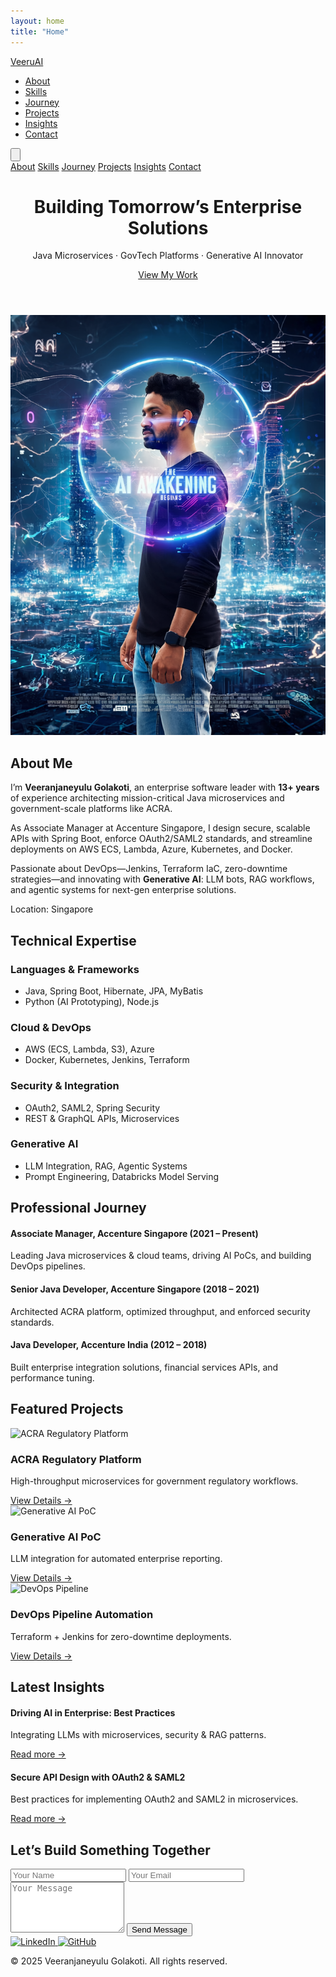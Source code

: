 ```yaml
---
layout: home
title: "Home"
---
```


<!-- Navigation -->
<nav class="fixed top-0 left-0 w-full z-30 bg-white bg-opacity-70 backdrop-blur shadow-md px-6">
  <div class="max-w-6xl mx-auto flex items-center justify-between h-16">
    <a href="#home" class="text-2xl font-bold text-blue-600">VeeruAI</a>
    <ul class="hidden md:flex space-x-8 text-gray-700">
      <li><a href="#about" class="hover:text-blue-600">About</a></li>
      <li><a href="#skills" class="hover:text-blue-600">Skills</a></li>
      <li><a href="#journey" class="hover:text-blue-600">Journey</a></li>
      <li><a href="#projects" class="hover:text-blue-600">Projects</a></li>
      <li><a href="#insights" class="hover:text-blue-600">Insights</a></li>
      <li><a href="#contact" class="hover:text-blue-600">Contact</a></li>
    </ul>
    <button class="md:hidden text-gray-700" onclick="menuToggle()">
      <svg class="w-6 h-6" fill="none" stroke="currentColor" viewBox="0 0 24 24">
        <path stroke-linecap="round" stroke-linejoin="round" stroke-width="2" d="M4 6h16M4 12h16M4 18h16" />
      </svg>
    </button>
  </div>
  <div id="mobileMenu" class="hidden md:hidden bg-white px-6 pb-4">
    <a href="#about" class="block py-2">About</a>
    <a href="#skills" class="block py-2">Skills</a>
    <a href="#journey" class="block py-2">Journey</a>
    <a href="#projects" class="block py-2">Projects</a>
    <a href="#insights" class="block py-2">Insights</a>
    <a href="#contact" class="block py-2">Contact</a>
  </div>
</nav>

<!-- Hero Section -->
<header id="home" class="hero h-screen flex items-center justify-center relative" style="background: url('assets/images/hero-bg.jpg') center/cover no-repeat;">
  <div class="absolute inset-0 bg-black opacity-50"></div>
  <div class="relative text-center text-white px-6">
    <h1 class="text-5xl md:text-7xl font-bold mb-4">Building Tomorrow’s Enterprise Solutions</h1>
    <p class="text-lg md:text-2xl mb-6">Java Microservices · GovTech Platforms · Generative AI Innovator</p>
    <a href="#projects" class="inline-block px-8 py-3 bg-blue-600 rounded-full font-semibold hover:bg-blue-700 transition">View My Work</a>
  </div>
</header>

<main class="pt-24 smooth-scroll font-['Inter'] bg-gray-50 text-gray-800">

<!-- About Me -->
<section id="about" class="max-w-6xl mx-auto px-6 py-16">
  <div class="md:flex items-center md:space-x-12">
    <img src="assets/images/Veeru_AI.png" alt="Profile" class="w-64 h-64 md:w-80 md:h-80 rounded-full shadow-lg mb-8 md:mb-0 mx-auto">
    <div>
      <h2 class="text-4xl font-bold text-blue-600 mb-4">About Me</h2>
      <p class="mb-4">I’m <strong>Veeranjaneyulu Golakoti</strong>, an enterprise software leader with <strong>13+ years</strong> of experience architecting mission-critical Java microservices and government-scale platforms like ACRA.</p>
      <p class="mb-4">As Associate Manager at Accenture Singapore, I design secure, scalable APIs with Spring Boot, enforce OAuth2/SAML2 standards, and streamline deployments on AWS ECS, Lambda, Azure, Kubernetes, and Docker.</p>
      <p class="mb-4">Passionate about DevOps—Jenkins, Terraform IaC, zero-downtime strategies—and innovating with <strong>Generative AI</strong>: LLM bots, RAG workflows, and agentic systems for next-gen enterprise solutions.</p>
      <p><span class="font-semibold">Location:</span> Singapore</p>
    </div>
  </div>
</section>

<!-- Skills -->
<section id="skills" class="bg-gray-100 py-16">
  <div class="max-w-6xl mx-auto px-6">
    <h2 class="text-3xl font-bold text-center mb-12">Technical Expertise</h2>
    <div class="grid sm:grid-cols-2 lg:grid-cols-4 gap-8">
      <div class="bg-white p-6 rounded-lg shadow transition-transform hover:translate-y-1 hover:shadow-lg">
        <h3 class="font-semibold mb-3">Languages & Frameworks</h3>
        <ul class="list-disc list-inside text-gray-700">
          <li>Java, Spring Boot, Hibernate, JPA, MyBatis</li>
          <li>Python (AI Prototyping), Node.js</li>
        </ul>
      </div>
      <div class="bg-white p-6 rounded-lg shadow transition-transform hover:translate-y-1 hover:shadow-lg">
        <h3 class="font-semibold mb-3">Cloud & DevOps</h3>
        <ul class="list-disc list-inside text-gray-700">
          <li>AWS (ECS, Lambda, S3), Azure</li>
          <li>Docker, Kubernetes, Jenkins, Terraform</li>
        </ul>
      </div>
      <div class="bg-white p-6 rounded-lg shadow transition-transform hover:translate-y-1 hover:shadow-lg">
        <h3 class="font-semibold mb-3">Security & Integration</h3>
        <ul class="list-disc list-inside text-gray-700">
          <li>OAuth2, SAML2, Spring Security</li>
          <li>REST & GraphQL APIs, Microservices</li>
        </ul>
      </div>
      <div class="bg-white p-6 rounded-lg shadow transition-transform hover:translate-y-1 hover:shadow-lg">
        <h3 class="font-semibold mb-3">Generative AI</h3>
        <ul class="list-disc list-inside text-gray-700">
          <li>LLM Integration, RAG, Agentic Systems</li>
          <li>Prompt Engineering, Databricks Model Serving</li>
        </ul>
      </div>
    </div>
  </div>
</section>

<!-- Professional Journey -->
<section id="journey" class="max-w-6xl mx-auto px-6 py-16">
  <h2 class="text-3xl font-bold text-center mb-12">Professional Journey</h2>
  <div class="relative ml-8">
    <div class="border-l-2 border-blue-200 absolute h-full left-2"></div>
    <div class="mb-10 ml-8">
      <span class="block w-4 h-4 bg-blue-600 rounded-full -left-4 relative"></span>
      <h4 class="text-lg font-semibold">Associate Manager, Accenture Singapore <span class="text-sm text-gray-600">(2021 – Present)</span></h4>
      <p class="text-gray-700 mt-1">Leading Java microservices & cloud teams, driving AI PoCs, and building DevOps pipelines.</p>
    </div>
    <div class="mb-10 ml-8">
      <span class="block w-4 h-4 bg-blue-600 rounded-full -left-4 relative"></span>
      <h4 class="text-lg font-semibold">Senior Java Developer, Accenture Singapore <span class="text-sm text-gray-600">(2018 – 2021)</span></h4>
      <p class="text-gray-700 mt-1">Architected ACRA platform, optimized throughput, and enforced security standards.</p>
    </div>
    <div class="ml-8">
      <span class="block w-4 h-4 bg-blue-600 rounded-full -left-4 relative"></span>
      <h4 class="text-lg font-semibold">Java Developer, Accenture India <span class="text-sm text-gray-600">(2012 – 2018)</span></h4>
      <p class="text_gray-700 mt-1">Built enterprise integration solutions, financial services APIs, and performance tuning.</p>
    </div>
  </div>
</section>

<!-- Projects -->
<section id="projects" class="bg-white py-16">
  <div class="max-w-6xl mx-auto px-6">
    <h2 class="text-3xl font-bold text-center mb-12">Featured Projects</h2>
    <div class="grid sm:grid-cols-2 lg:grid-cols-3 gap-8">
      <div class="rounded-lg overflow-hidden shadow-lg transition-transform hover:translate-y-1 hover:shadow-lg">
        <img src="https://veerugolakoti.github.io/assets/project-acra.jpg" alt="ACRA Regulatory Platform" class="w-full h-52 object-cover">
        <div class="p-6">
          <h3 class="font-semibold mb-2">ACRA Regulatory Platform</h3>
          <p class="text-gray-700 text-sm mb-4">High-throughput microservices for government regulatory workflows.</p>
          <a href="#" class="text-blue-600 hover:underline">View Details →</a>
        </div>
      </div>
      <div class="rounded-lg overflow-hidden shadow-lg transition-transform hover:translate-y-1 hover:shadow-lg">
        <img src="https://veerugolakoti.github.io/assets/project-ai.jpg" alt="Generative AI PoC" class="w-full h-52 object-cover">
        <div class="p-6">
          <h3 class="font-semibold mb-2">Generative AI PoC</h3>
          <p class="text-gray-700 text-sm mb-4">LLM integration for automated enterprise reporting.</p>
          <a href="#" class="text-blue-600 hover:underline">View Details →</a>
        </div>
      </div>
      <div class="rounded-lg overflow-hidden shadow-lg transition-transform hover:translate-y-1 hover:shadow-lg">
        <img src="https://veerugolakoti.github.io/assets/project-devops.jpg" alt="DevOps Pipeline" class="w-full h-52 object-cover">
        <div class="p-6">
          <h3 class="font-semibold mb-2">DevOps Pipeline Automation</h3>
          <p class="text-gray-700 text-sm mb-4">Terraform + Jenkins for zero-downtime deployments.</p>
          <a href="#" class="text-blue-600 hover:underline">View Details →</a>
        </div>
      </div>
    </div>
  </div>
</section>

<!-- Insights -->
<section id="insights" class="bg-gray-50 py-16">
  <div class="max-w-6xl mx-auto px-6">
    <h2 class="text-3xl font-bold text-center mb-12">Latest Insights</h2>
    <div class="grid md:grid-cols-2 gap-8">
      <article class="bg-white p-6 rounded-lg shadow transition-transform hover:translate-y-1 hover:shadow-lg">
        <h4 class="font-semibold mb-2">Driving AI in Enterprise: Best Practices</h4>
        <p class="text-gray-700 text-sm mb-4">Integrating LLMs with microservices, security & RAG patterns.</p>
        <a href="https://veerugolakoti.github.io/insights/ai-enterprise" class="text-blue-600 hover:underline">Read more →</a>
      </article>
      <article class="bg-white p-6 rounded-lg shadow transition-transform hover:translate-y-1 hover:shadow-lg">
        <h4 class="font-semibold mb-2">Secure API Design with OAuth2 & SAML2</h4>
        <p class="text-gray-700 text-sm mb-4">Best practices for implementing OAuth2 and SAML2 in microservices.</p>
        <a href="https://veerugolakoti.github.io/insights/secure-api" class="text-blue-600 hover:underline">Read more →</a>
      </article>
    </div>
  </div>
</section>

<!-- Contact -->
<section id="contact" class="bg-blue-600 text-white py-16">
  <div class="max-w-xl mx-auto px-6 text-center">
    <h2 class="text-3xl font-bold mb-6">Let’s Build Something Together</h2>
    <form action="mailto:veerugolakoti@gmail.com" method="post" enctype="text/plain" class="space-y-4">
      <input type="text" name="name" placeholder="Your Name" class="w-full p-3 rounded bg-white text-gray-800" required>
      <input type="email" name="email" placeholder="Your Email" class="w-full p-3 rounded bg-white text-gray-800" required>
      <textarea name="message" rows="5" placeholder="Your Message" class="w-full p-3 rounded bg-white text-gray-800" required></textarea>
      <button type="submit" class="w-full py-3	bg-white text-blue-600 font-semibold rounded hover:bg-gray-100 transition">Send Message</button>
    </form>
    <div class="mt-6 flex justify-center space-x-6">
      <a href="https://linkedin.com/in/veerugolakoti" target="_blank" aria-label="LinkedIn">
        <img src="assets/images/linkedin.svg" alt="LinkedIn" class="w-6 h-6 inline-block filter invert">
      </a>
      <a href="https://github.com/veerugolakoti" target="_blank" aria-label="GitHub">
        <img src="assets/images/github.svg" alt="GitHub" class="w-6 h-6 inline-block filter invert">
      </a>
    </div>
  </div>
</section>

</main>

<footer class="bg-gray-200 text-center py-6">
  <p class="text-gray-700 text-sm">&copy; 2025 Veeranjaneyulu Golakoti. All rights reserved.</p>
</footer>

<script>
function menuToggle() {
  document.getElementById('mobileMenu').classList.toggle('hidden');
}
</script>
